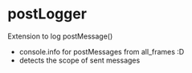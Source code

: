 # postLogger
Extension to log postMessage()  
- console.info for postMessages from all_frames :D
- detects the scope of sent messages
